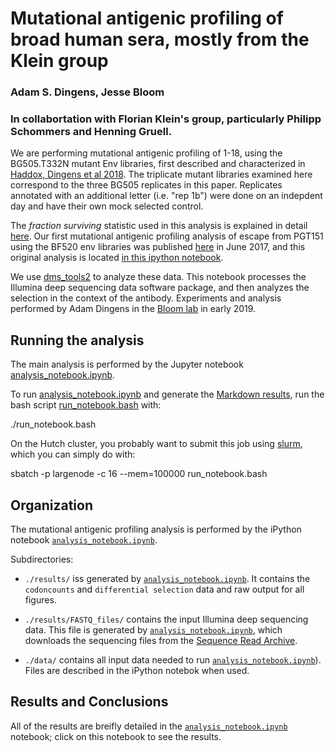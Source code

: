 # Mutational antigenic profiling of broad human sera, mostly from the Klein group
### Adam S. Dingens, Jesse Bloom
### In collabortation with Florian Klein's group, particularly Philipp Schommers and Henning Gruell.

We are performing mutational antigenic profiling of 1-18, using the BG505.T332N mutant Env libraries, first described and characterized in [Haddox, Dingens et al 2018](https://elifesciences.org/articles/34420). The triplicate mutant libraries examined here correspond to the three BG505 replicates in this paper. Replicates annotated with an additional letter (i.e. "rep 1b") were done on an indepdent day and have their own mock selected control. 

The _fraction surviving_ statistic used in this analysis is explained in detail [here](https://jbloomlab.github.io/dms_tools2/fracsurvive.html). Our first mutational antigenic profiling analysis of escape from PGT151 using the BF520 env libraries was published [here](http://dx.doi.org/10.1016/j.chom.2017.05.003) in June 2017, and this original analysis is located [in this ipython notebook](https://github.com/adingens/BF520_MutationalAntigenicProfiling_PGT151).

We use [dms_tools2](https://jbloomlab.github.io/dms_tools2/) to analyze these data. This notebook processes the Illumina deep sequencing data software package, and then analyzes the selection in the context of the antibody. Experiments and analysis performed by Adam Dingens in the [Bloom lab](http://research.fhcrc.org/bloom/en.html) in early 2019. 


## Running the analysis
The main analysis is performed by the Jupyter notebook [analysis_notebook.ipynb](analysis_notebook.ipynb).

To run [analysis_notebook.ipynb](analysis_notebook.ipynb) and generate the [Markdown results](results/analysis_notebook.md), run the bash script [run_notebook.bash](run_notebook.bash) with:

./run_notebook.bash

On the Hutch cluster, you probably want to submit this job using [slurm](https://slurm.schedmd.com/), which you can simply do with:

sbatch -p largenode -c 16 --mem=100000 run_notebook.bash


## Organization
The mutational antigenic profiling analysis is performed by the iPython notebook [`analysis_notebook.ipynb`](analysis_notebook.ipynb). 

Subdirectories:

   * `./results/` iss generated by [`analysis_notebook.ipynb`](analysis_notebook.ipynb). It contains the `codoncounts` and `differential selection` data and raw output for all figures.
   
   * `./results/FASTQ_files/` contains the input Illumina deep sequencing data. This file is generated by [`analysis_notebook.ipynb`](analysis_notebook.ipynb), which downloads the sequencing files from the [Sequence Read Archive](http://www.ncbi.nlm.nih.gov/sra).

   * `./data/` contains all input data needed to run [`analysis_notebook.ipynb`](analysis_notebook.ipynb)). Files are described in the iPython notebok when used. 


## Results and Conclusions
All of the results are breifly detailed in the [`analysis_notebook.ipynb`](analysis_notebook.ipynb) notebook; click on this notebook to see the results.



